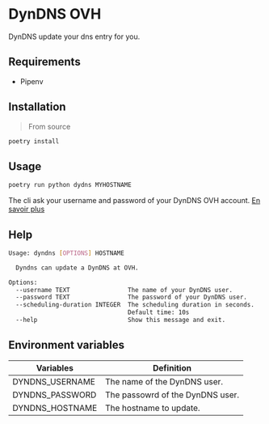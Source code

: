 # DynDNS OVH

DynDNS update your dns entry for you.

## Requirements

- Pipenv

## Installation

> From source

``` bash
poetry install
```

## Usage

``` bash
poetry run python dydns MYHOSTNAME
````

The cli ask your username and password of your DynDNS OVH account. [En savoir plus](https://docs.ovh.com/fr/domains/utilisation-dynhost/#etape-1-creer-un-utilisateur-dynhost)

## Help

```bash
Usage: dyndns [OPTIONS] HOSTNAME

  Dyndns can update a DynDNS at OVH.

Options:
  --username TEXT                The name of your DynDNS user.
  --password TEXT                The password of your DynDNS user.
  --scheduling-duration INTEGER  The scheduling duration in seconds.
                                 Default time: 10s 
  --help                         Show this message and exit.
```

## Environment variables

| Variables        	| Definition                       	|
|-----------------	|----------------------------------	|
| DYNDNS_USERNAME 	| The name of the DynDNS user.     	|
| DYNDNS_PASSWORD 	| The passowrd of the DynDNS user. 	|
| DYNDNS_HOSTNAME 	| The hostname to update.          	|
